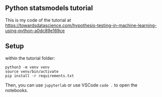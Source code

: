 ## Python statsmodels tutorial

This is my code of the tutorial at https://towardsdatascience.com/hypothesis-testing-in-machine-learning-using-python-a0dc89e169ce

## Setup

within the tutorial folder:

```
python3 -m venv venv
source venv/bin/activate
pip install -r requirements.txt
```
Then, you can use `jupyterlab` or use VSCode `code .` to open the notebooks.


